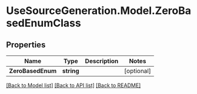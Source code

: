 # UseSourceGeneration.Model.ZeroBasedEnumClass

## Properties

Name | Type | Description | Notes
------------ | ------------- | ------------- | -------------
**ZeroBasedEnum** | **string** |  | [optional] 

[[Back to Model list]](../../README.md#documentation-for-models) [[Back to API list]](../../README.md#documentation-for-api-endpoints) [[Back to README]](../../README.md)

